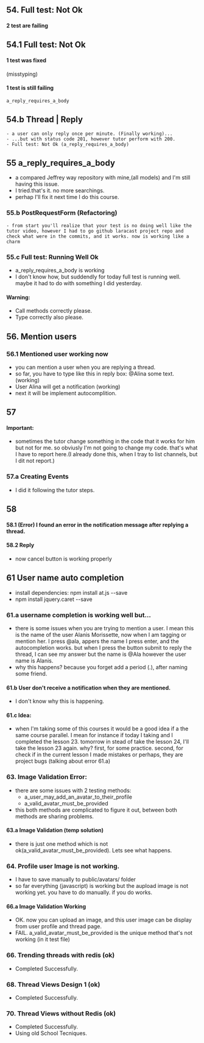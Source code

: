 ## 54. Full test: Not Ok
#### 2 test are failing

## 54.1 Full test: Not Ok
#### 1 test was fixed
(misstyping)
#### 1 test is still failing
    a_reply_requires_a_body
## 54.b Thread | Reply
    - a user can only reply once per minute. (Finally working)...
    - ...but with status code 201, however tutor perform with 200.
    - Full test: Not Ok (a_reply_requires_a_body)
## 55 a_reply_requires_a_body
 - a compared Jeffrey way repository with mine,(all models) and I'm still having this issue.
 - I tried.that's it. no more searchings.
 - perhap I'll fix it  next time I do this course.
### 55.b PostRequestForm (Refactoring)
    - from start you'll realize that your test is no doing well like the tutor video, however I had to go github laracast project repo and check what were in the commits, and it works. now is working like a charm
   ### 55.c Full test: Running Well Ok 
   - a_reply_requires_a_body is working
   - I don't know how, but suddendly for today full test is running well. maybe it had to do with something I did yesterday.
   #### Warning:
   - Call methods correctly please.
   - Type correctly also please.
   ## 56. Mention users
   ### 56.1 Mentioned user working now
   - you can mention a user when you are replying a thread.
   - so far, you have to type like this in reply box: @Alina some text. (working)
   - User Alina will get a notification (working)
   - next it will be implement autocomplition.
   ## 57
   #### Important:
   - sometimes the tutor change something in the code that it works for him but not for me. so obviusly I'm not going to change my code. that's what I have to report here.(I already done this, when I tray to list channels, but I dit not report.)
### 57.a Creating Events
 - I did it following the tutor steps.
## 58 
#### 58.1 (Error) I found an error in the notification message after replying a thread.
#### 58.2 Reply
- now cancel button is working properly
## 61 User name auto completion
 - install dependencies: npm install at.js --save
 - npm install jquery.caret --save
### 61.a username completion is working well but... 
- there is some issues when you are trying to mention a user. I mean this is the name of the user Alanis Morissette, now when I am tagging or mention her. I press @ala, appers the name I press enter, and the autocompletion works. but when I press the button submit to reply the thread, I can see my answer but the name is @Ala however the user name is Alanis. 
- why this happens? because you forget add a period (.), after naming some friend.
#### 61.b User don't receive a notification when they are mentioned.
- I don't know why this is happening.
#### 61.c Idea:
- when I'm taking some of this courses it would be a good idea if a the same course parallel. I mean for instance if today I taking and I completed the lesson 23. tomorrow in stead of take the lesson 24, I'll take the lesson 23 again.  why? first, for some practice. second, for check if in the current lesson I made mistakes or perhaps, they are project bugs (talking about error 61.a) 
### 63. Image Validation Error:
- there are some issues with 2 testing methods:
    - a_user_may_add_an_avatar_to_their_profile
    - a_valid_avatar_must_be_provided
- this both methods are complicated to figure it out, between both methods are sharing problems.
#### 63.a Image Validation (temp solution)
 - there is just one method which is not ok(a_valid_avatar_must_be_provided). Lets see what happens.
### 64. Profile user Image is not working.
- I have to save manually to public/avatars/ folder
- so far everything (javascript) is working but the aupload image is not working yet. you have to do manually. if you do works. 

#### 66.a Image Validation Working
- OK. now you can upload an image, and this user image can be display from user profile and thread page.
- FAIL. a_valid_avatar_must_be_provided is the unique method that's not working (in it test file)
### 66. Trending threads with redis (ok)
- Completed Successfully.
### 68. Thread Views Design 1 (ok)
- Completed Successfully.
### 70. Thread Views without Redis (ok)
- Completed Successfully.
- Using old School Tecniques.

